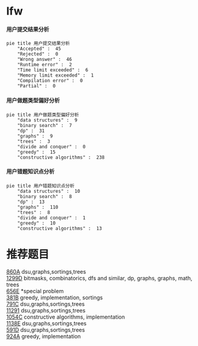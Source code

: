 # lfw

<!-- tabs:start -->



#### **用户提交结果分析**

```mermaid
pie title 用户提交结果分析
    "Accepted" :  45
    "Rejected" :  0
    "Wrong answer" :  46
    "Runtime error" :  2
    "Time limit exceeded" :  6
    "Memory limit exceeded" :  1
    "Compilation error" :  0
    "Partial" :  0
```

#### **用户做题类型偏好分析**

```mermaid
pie title 用户做题类型偏好分析
    "data structures" :  9
    "binary search" :  7
    "dp" :  31
    "graphs" :  9
    "trees" :  3
    "divide and conquer" :  0
    "greedy" :  15
    "constructive algorithms" :  238
```
#### **用户错题知识点分析**

```mermaid
pie title 用户错题知识点分析
    "data structures" :  10
    "binary search" :  8
    "dp" :  13
    "graphs" :  110
    "trees" :  8
    "divide and conquer" :  1
    "greedy" :  10
    "constructive algorithms" :  13
```



<!-- tabs:end -->
# 推荐题目
[860A](https://codeforces.com/contest/860/problem/A)		dsu,graphs,sortings,trees		  
[1299D](https://codeforces.com/contest/1299/problem/D)		bitmasks,
                        combinatorics,
                        dfs and similar,
                        dp,
                        graphs,
                        graphs,
                        math,
                        trees		  
[656E](https://codeforces.com/contest/656/problem/E)		*special problem		  
[381B](https://codeforces.com/contest/381/problem/B)		greedy,
                        implementation,
                        sortings		  
[791C](https://codeforces.com/contest/791/problem/C)		dsu,graphs,sortings,trees		  
[11291](https://codeforces.com/contest/1129/problem/1)		dsu,graphs,sortings,trees		  
[1054C](https://codeforces.com/contest/1054/problem/C)		constructive algorithms,
                        implementation		  
[1138E](https://codeforces.com/contest/1138/problem/E)		dsu,graphs,sortings,trees		  
[591D](https://codeforces.com/contest/591/problem/D)		dsu,graphs,sortings,trees		  
[924A](https://codeforces.com/contest/924/problem/A)		greedy,
                        implementation		  
